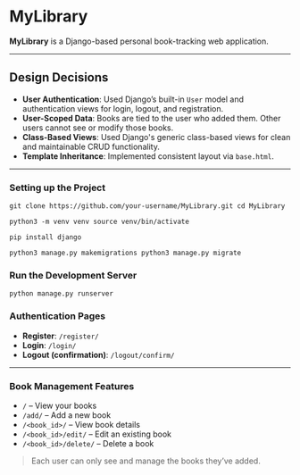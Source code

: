 # MyLibrary

**MyLibrary** is a Django-based personal book-tracking web application.

---

## Design Decisions

- **User Authentication**: Used Django’s built-in `User` model and authentication views for login, logout, and registration.
- **User-Scoped Data**: Books are tied to the user who added them. Other users cannot see or modify those books.
- **Class-Based Views**: Used Django's generic class-based views for clean and maintainable CRUD functionality.
- **Template Inheritance**: Implemented consistent layout via `base.html`.

---

### Setting up the Project

`git clone https://github.com/your-username/MyLibrary.git
cd MyLibrary`

`python3 -m venv venv
source venv/bin/activate`  

`pip install django`

`python3 manage.py makemigrations
python3 manage.py migrate`

### Run the Development Server

`python manage.py runserver`

###  Authentication Pages

- **Register**: `/register/`
- **Login**: `/login/`
- **Logout (confirmation)**: `/logout/confirm/`

---

###  Book Management Features

- `/` – View your books
- `/add/` – Add a new book
- `/<book_id>/` – View book details
- `/<book_id>/edit/` – Edit an existing book
- `/<book_id>/delete/` – Delete a book

> Each user can only see and manage the books they’ve added.
